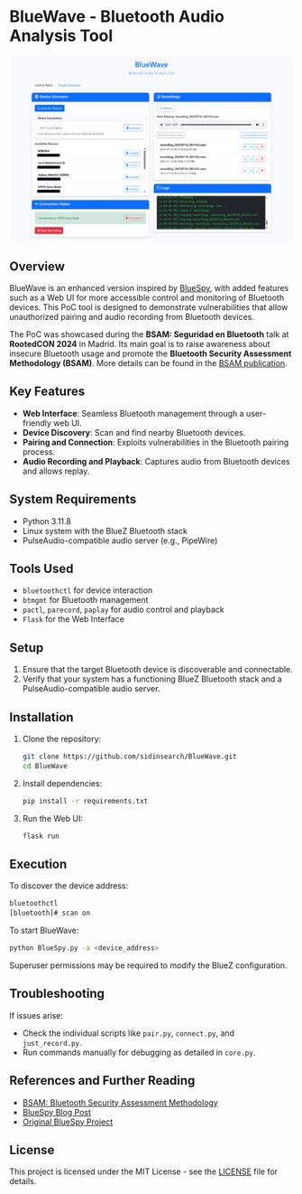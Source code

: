 # BlueWave - Bluetooth Audio Analysis Tool

![BlueWave Screenshot](screenshot.png)

## Overview

BlueWave is an enhanced version inspired by [BlueSpy](https://github.com/TarlogicSecurity/BlueSpy), with added features such as a Web UI for more accessible control and monitoring of Bluetooth devices. This PoC tool is designed to demonstrate vulnerabilities that allow unauthorized pairing and audio recording from Bluetooth devices.

The PoC was showcased during the **BSAM: Seguridad en Bluetooth** talk at **RootedCON 2024** in Madrid. Its main goal is to raise awareness about insecure Bluetooth usage and promote the **Bluetooth Security Assessment Methodology (BSAM)**. More details can be found in the [BSAM publication](https://www.tarlogic.com/bsam/).

## Key Features

- **Web Interface**: Seamless Bluetooth management through a user-friendly web UI.
- **Device Discovery**: Scan and find nearby Bluetooth devices.
- **Pairing and Connection**: Exploits vulnerabilities in the Bluetooth pairing process.
- **Audio Recording and Playback**: Captures audio from Bluetooth devices and allows replay.

## System Requirements

- Python 3.11.8
- Linux system with the BlueZ Bluetooth stack
- PulseAudio-compatible audio server (e.g., PipeWire)

## Tools Used

- `bluetoothctl` for device interaction
- `btmgmt` for Bluetooth management
- `pactl`, `parecord`, `paplay` for audio control and playback
- `Flask` for the Web Interface

## Setup

1. Ensure that the target Bluetooth device is discoverable and connectable.
2. Verify that your system has a functioning BlueZ Bluetooth stack and a PulseAudio-compatible audio server.

## Installation

1. Clone the repository:
   ```bash
   git clone https://github.com/sidinsearch/BlueWave.git
   cd BlueWave
   ```

2. Install dependencies:
   ```bash
   pip install -r requirements.txt
   ```

3. Run the Web UI:
   ```bash
   flask run
   ```

## Execution

To discover the device address:
```bash
bluetoothctl
[bluetooth]# scan on
```

To start BlueWave:
```bash
python BlueSpy.py -a <device_address>
```

Superuser permissions may be required to modify the BlueZ configuration.

## Troubleshooting

If issues arise:
- Check the individual scripts like `pair.py`, `connect.py`, and `just_record.py`.
- Run commands manually for debugging as detailed in `core.py`.

## References and Further Reading

- [BSAM: Bluetooth Security Assessment Methodology](https://www.tarlogic.com/bsam/)
- [BlueSpy Blog Post](https://www.tarlogic.com/blog/bluespy-spying-on-bluetooth-conversations/)
- [Original BlueSpy Project](https://github.com/TarlogicSecurity/BlueSpy)

## License

This project is licensed under the MIT License - see the [LICENSE](LICENSE) file for details.
